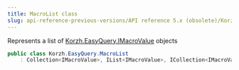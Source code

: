 ```yaml
---
title: MacroList class
slug: api-reference-previous-versions/API reference 5.x (obsolete)/Korzh.EasyQuery namespace/macrolist-class
---
```



Represents a list of [Korzh.EasyQuery.IMacroValue](/api-reference-5x/korzh-easyquery-namespace/imacrovalue-interface) objects
```csharp
public class Korzh.EasyQuery.MacroList
    : Collection<IMacroValue>, IList<IMacroValue>, ICollection<IMacroValue>, IEnumerable<IMacroValue>, IEnumerable, IList, ICollection, IReadOnlyList<IMacroValue>, IReadOnlyCollection<IMacroValue>

```